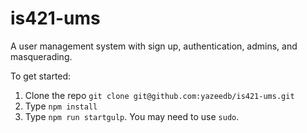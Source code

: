 # is421-ums
A user management system with sign up, authentication, admins, and masquerading.

To get started: 
1. Clone the repo `git clone git@github.com:yazeedb/is421-ums.git`
2. Type `npm install` 
3. Type `npm run startgulp`. You may need to use `sudo`.
